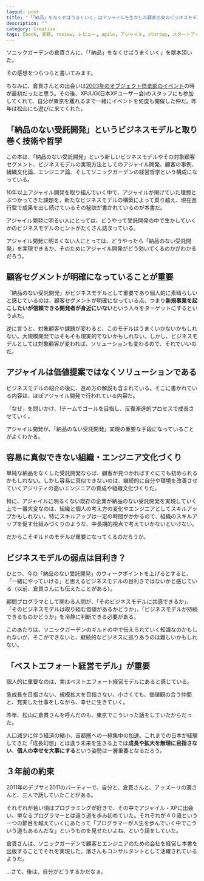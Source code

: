 ```yaml
---
layout: post
title: "「「納品」をなくせばうまくいく」はアジャイルを生かした顧客志向のビジネスモデルの解説書"
description: ""
category: Creative
tags: [book, 書籍, review, レビュー, agile, アジャイル, startup, スタートアップ, community, コミュニティ]
---
```


ソニックガーデンの倉貫さんに、「「納品」をなくせばうまくいく」を献本頂いた。

その感想をつらつらと書いてみます。

ちなみに、倉貫さんとの出会いは[2003年のオブジェクト倶楽部のイベント](http://objectclub.jp/event/2003christmas/workshop#3)の時が最初だったと思う。その後、XPJUG(日本XPユーザー会)のスタッフにも参加してくれて、自分が東京を離れるまで一緒にイベントを何度も開催した仲だ。昨年は松山にも遊びに来てくれた。

## 「納品のない受託開発」というビジネスモデルと取り巻く技術や哲学

この本は、「納品のない受託開発」という新しいビジネスモデルやその対象顧客セグメント、ビジネスモデルの実現方法としてのアジャイル開発、顧客の事例、組織文化論、エンジニア論、そしてソニックガーデンの経営哲学という構成になっている。

10年以上アジャイル開発を取り組んでいく中で、アジャイルが掲げていた理想とぶつかってきた課題を、新たなビジネスモデルの構築によって乗り越え、現在進行型で成果を出し続けているその秘訣が書かれているのが本書だ。

アジャイル開発に明るい人にとっては、どうやって受託開発の中で生かしていくかのビジネスモデルのヒントがたくさん詰まっている。

アジャイル開発に明るくない人にとっては、どうやったら「納品のない受託開発」を実現できるか、そのためにアジャイル開発がどう効いてくるのかがわかるだろう。

## 顧客セグメントが明確になっていることが重要

「納品のない受託開発」がビジネスモデルとして重要であり個人的に素晴らしいと感じているのは、顧客セグメントが明確になっている点、つまり**新規事業を起こしたいが信頼できる開発者が身近にいない**という人々をターゲットにするという点だ。

逆に言うと、対象顧客や課題が変わると、このモデルはうまくいかないかもしれない。大規模開発ではそもそも現実的でないかもしれない。しかし、ビジネスモデルとしては対象顧客が変われば、ソリューションも変わるので、それでいいのだ。

## アジャイルは価値提案ではなくソリューションである

ビジネスモデルの紹介の後に、進め方の解説も含まれている。そこに書かれている内容は、ほぼアジャイル開発で行われている内容だ。

「なぜ」を問いかけ、1チームでゴールを目指し、反復漸進的プロセスで成長させていく。

アジャイル開発が、「納品のない受託開発」実現の重要な手段になっていることがよくわかる。

## 容易に真似できない組織・エンジニア文化づくり

単純な納品をなくした受託開発ならば、顧客が見つかればすぐにでも初められるかもしれない。しかし容易に真似できないのは、継続的に自分や環境を改善させていくアジリティの高いエンジニアの育成や組織文化づくりだ。

特に、アジャイルに明るくない既存の企業が納品のない受託開発を実現していく上で一番大変なのは、組織と個人の考え方の変化やエンジニアとしてスキルアップかもしれない。特にスキルアップは一定の時間がかかるので、組織のスキルアップを促す仕組みづくりのような、中長期的視点で考えていかないといけない。

だからこそギルドのモデルが重要になってくるのだろうか。

## ビジネスモデルの弱点は目利き？

ひとつ、今の「納品のない受託開発」のウィークポイントを上げるとすると、「一緒にやっていける」と思えるビジネスモデルの目利きではないかと感じている（以前、倉貫さんにも伝えたことがある）。

顧問プログラマとして関わる人間が、「そのビジネスモデルに共感できるか」、「そのビジネスモデルは取り組む価値があるかどうか」、「ビジネスモデルが持続できるものかどうか」を冷静に判断できる必要がある。

このあたりは、ソニックガーデンのギルドの中で伝えられていく知識なのかもしれないが、そこができないと、継続的なビジネスに巡りあうのは難しいかもしれない。

## 「ベストエフォート経営モデル」が重要

個人的に重要なのは、実はベストエフォート経営モデルにあると感じている。

急成長を目指さない、規模拡大を目指さない、小さくても、価値観の合う仲間と、充実した仕事をしながら、幸せに生きていく。

昨年、松山に倉貫さんを呼んだのも、東京でこういった話をしていたからだった。

人口減少に伴う経済の縮小、首都圏への一極集中の加速。これまでの日本が経験してきた「成長幻想」とは違う未来を生きる上では**成長や拡大を無理に目指さない**、**個人の幸せを大事にする**という姿勢は一層重要となるだろう。

## ３年前の約束

2011年のデブサミ2011のパーティーで、自分と、倉貫さんと、アッズーリの濱さんと、三人で話していたことがある。

それぞれが若い頃はプログラミングが好きで、その中でアジャイル・XPに出会い、単なるプログラマーとは違う道を歩み初めていた。それぞれが４０歳という一つの節目を越えていくにあたって「プログラマーが人生を歩んでいく中でこういう道もあるんだな」というものを見せたいよね、という話をしていた。

倉貫さんは、ソニックガーデンで顧客とエンジニアのための会社を経営し本書を出版することでそれを実現した。濱さんもコンサルタントとして活躍されているようだ。

…さて、後は、自分がどうするかだなぁ。





